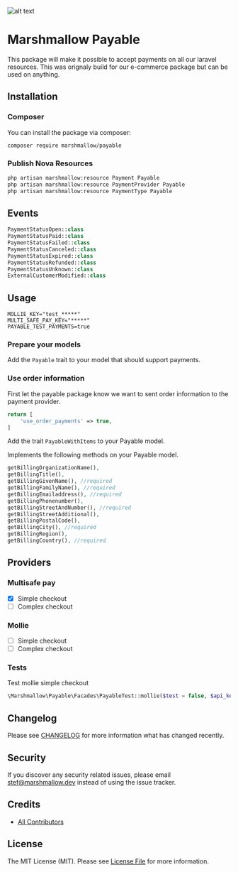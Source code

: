 ![alt text](https://marshmallow.dev/cdn/media/logo-red-237x46.png "marshmallow.")

# Marshmallow Payable

This package will make it possible to accept payments on all our laravel resources. This was orignaly build for our e-commerce package but can be used on anything.

## Installation

### Composer

You can install the package via composer:

```
composer require marshmallow/payable
```

### Publish Nova Resources

```bash
php artisan marshmallow:resource Payment Payable
php artisan marshmallow:resource PaymentProvider Payable
php artisan marshmallow:resource PaymentType Payable
```

## Events

```php
PaymentStatusOpen::class
PaymentStatusPaid::class
PaymentStatusFailed::class
PaymentStatusCanceled::class
PaymentStatusExpired::class
PaymentStatusRefunded::class
PaymentStatusUnknown::class
ExternalCustomerModified::class
```

## Usage

```env
MOLLIE_KEY="test_*****"
MULTI_SAFE_PAY_KEY="*****"
PAYABLE_TEST_PAYMENTS=true
```

### Prepare your models

Add the `Payable` trait to your model that should support payments.

### Use order information

First let the payable package know we want to sent order information to the payment provider.

```php
return [
    'use_order_payments' => true,
]
```

Add the trait `PayableWithItems` to your Payable model.

Implements the following methods on your Payable model.

```php
getBillingOrganizationName(),
getBillingTitle(),
getBillingGivenName(), //required
getBillingFamilyName(), //required
getBillingEmailaddress(), //required
getBillingPhonenumber(),
getBillingStreetAndNumber(), //required
getBillingStreetAdditional(),
getBillingPostalCode(),
getBillingCity(), //required
getBillingRegion(),
getBillingCountry(), //required
```

## Providers

### Multisafe pay

-   [x] Simple checkout
-   [ ] Complex checkout

### Mollie

-   [ ] Simple checkout
-   [ ] Complex checkout

### Tests

Test mollie simple checkout

```php
\Marshmallow\Payable\Facades\PayableTest::mollie($test = false, $api_key = 'live_xxxx');
```

## Changelog

Please see [CHANGELOG](CHANGELOG.md) for more information what has changed recently.

## Security

If you discover any security related issues, please email stef@marshmallow.dev instead of using the issue tracker.

## Credits

-   [All Contributors](../../contributors)

## License

The MIT License (MIT). Please see [License File](LICENSE) for more information.
